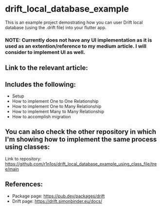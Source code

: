 # drift_local_database_example

This is an example project demostrating how you can user Drift local database (using the .drift file) into your flutter app.

### NOTE: Currently does not have any UI implementation as it is used as an extention/reference to my medium article. I will consider to implement UI as well.

## Link to the relevant article: 

## Includes the following:
* Setup
* How to implement One to One Relationship
* How to implement One to Many Relationship
* How to implement Many to Many Relationship
* How to accomplish migration

## You can also check the other repository in which I'm showing how to implement the same process using classes:
Link to repository: https://github.com/r1n1os/drift_local_database_example_using_class_file/tree/main

## References:
 * Package page: https://pub.dev/packages/drift
 * Drift page: https://drift.simonbinder.eu/docs/


